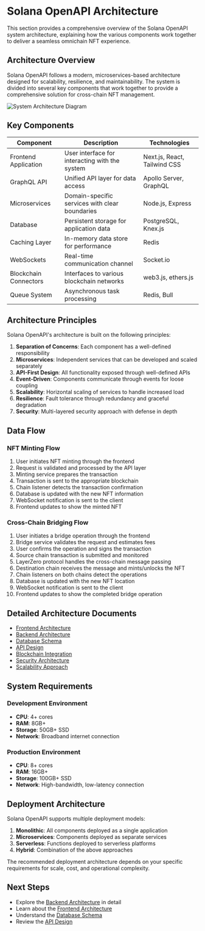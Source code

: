 # Solana OpenAPI Architecture

This section provides a comprehensive overview of the Solana OpenAPI system architecture, explaining how the various components work together to deliver a seamless omnichain NFT experience.

## Architecture Overview

Solana OpenAPI follows a modern, microservices-based architecture designed for scalability, resilience, and maintainability. The system is divided into several key components that work together to provide a comprehensive solution for cross-chain NFT management.

![System Architecture Diagram](../../public/images/documentation/system-architecture.png)

## Key Components

| Component | Description | Technologies |
|-----------|-------------|--------------|
| Frontend Application | User interface for interacting with the system | Next.js, React, Tailwind CSS |
| GraphQL API | Unified API layer for data access | Apollo Server, GraphQL |
| Microservices | Domain-specific services with clear boundaries | Node.js, Express |
| Database | Persistent storage for application data | PostgreSQL, Knex.js |
| Caching Layer | In-memory data store for performance | Redis |
| WebSockets | Real-time communication channel | Socket.io |
| Blockchain Connectors | Interfaces to various blockchain networks | web3.js, ethers.js |
| Queue System | Asynchronous task processing | Redis, Bull |

## Architecture Principles

Solana OpenAPI's architecture is built on the following principles:

1. **Separation of Concerns**: Each component has a well-defined responsibility
2. **Microservices**: Independent services that can be developed and scaled separately
3. **API-First Design**: All functionality exposed through well-defined APIs
4. **Event-Driven**: Components communicate through events for loose coupling
5. **Scalability**: Horizontal scaling of services to handle increased load
6. **Resilience**: Fault tolerance through redundancy and graceful degradation
7. **Security**: Multi-layered security approach with defense in depth

## Data Flow

### NFT Minting Flow

1. User initiates NFT minting through the frontend
2. Request is validated and processed by the API layer
3. Minting service prepares the transaction
4. Transaction is sent to the appropriate blockchain
5. Chain listener detects the transaction confirmation
6. Database is updated with the new NFT information
7. WebSocket notification is sent to the client
8. Frontend updates to show the minted NFT

### Cross-Chain Bridging Flow

1. User initiates a bridge operation through the frontend
2. Bridge service validates the request and estimates fees
3. User confirms the operation and signs the transaction
4. Source chain transaction is submitted and monitored
5. LayerZero protocol handles the cross-chain message passing
6. Destination chain receives the message and mints/unlocks the NFT
7. Chain listeners on both chains detect the operations
8. Database is updated with the new NFT location
9. WebSocket notification is sent to the client
10. Frontend updates to show the completed bridge operation

## Detailed Architecture Documents

- [Frontend Architecture](./frontend-architecture.md)
- [Backend Architecture](./backend-architecture.md)
- [Database Schema](./database-schema.md)
- [API Design](./api-design.md)
- [Blockchain Integration](./blockchain-integration.md)
- [Security Architecture](./security-architecture.md)
- [Scalability Approach](./scalability-approach.md)

## System Requirements

### Development Environment

- **CPU**: 4+ cores
- **RAM**: 8GB+
- **Storage**: 50GB+ SSD
- **Network**: Broadband internet connection

### Production Environment

- **CPU**: 8+ cores
- **RAM**: 16GB+
- **Storage**: 100GB+ SSD
- **Network**: High-bandwidth, low-latency connection

## Deployment Architecture

Solana OpenAPI supports multiple deployment models:

1. **Monolithic**: All components deployed as a single application
2. **Microservices**: Components deployed as separate services
3. **Serverless**: Functions deployed to serverless platforms
4. **Hybrid**: Combination of the above approaches

The recommended deployment architecture depends on your specific requirements for scale, cost, and operational complexity.

## Next Steps

- Explore the [Backend Architecture](./backend-architecture.md) in detail
- Learn about the [Frontend Architecture](./frontend-architecture.md)
- Understand the [Database Schema](./database-schema.md)
- Review the [API Design](./api-design.md)
